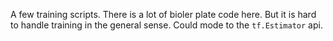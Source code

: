 A few training scripts. There is a lot of bioler plate code here. But it is hard to handle training in the general sense. Could mode to the `tf.Estimator` api.
